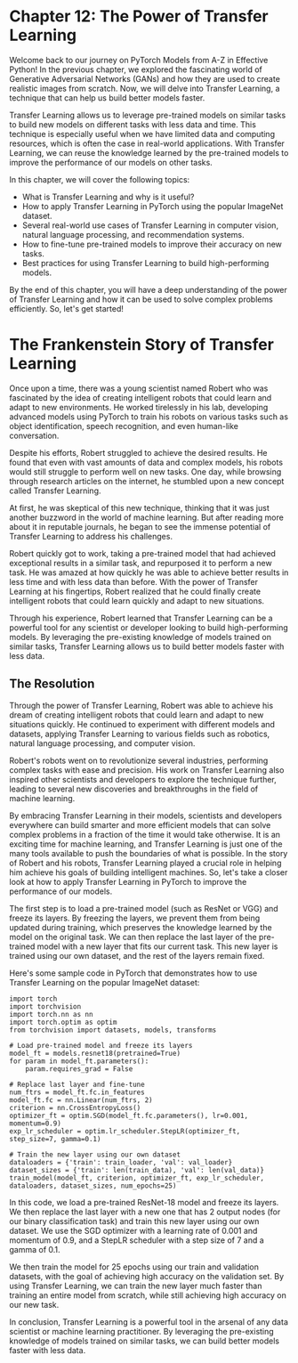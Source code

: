 # Chapter 12: The Power of Transfer Learning

Welcome back to our journey on PyTorch Models from A-Z in Effective Python! In the previous chapter, we explored the fascinating world of Generative Adversarial Networks (GANs) and how they are used to create realistic images from scratch. Now, we will delve into Transfer Learning, a technique that can help us build better models faster.

Transfer Learning allows us to leverage pre-trained models on similar tasks to build new models on different tasks with less data and time. This technique is especially useful when we have limited data and computing resources, which is often the case in real-world applications. With Transfer Learning, we can reuse the knowledge learned by the pre-trained models to improve the performance of our models on other tasks.

In this chapter, we will cover the following topics:

- What is Transfer Learning and why is it useful?
- How to apply Transfer Learning in PyTorch using the popular ImageNet dataset.
- Several real-world use cases of Transfer Learning in computer vision, natural language processing, and recommendation systems.
- How to fine-tune pre-trained models to improve their accuracy on new tasks.
- Best practices for using Transfer Learning to build high-performing models.

By the end of this chapter, you will have a deep understanding of the power of Transfer Learning and how it can be used to solve complex problems efficiently. So, let's get started!
# The Frankenstein Story of Transfer Learning

Once upon a time, there was a young scientist named Robert who was fascinated by the idea of creating intelligent robots that could learn and adapt to new environments. He worked tirelessly in his lab, developing advanced models using PyTorch to train his robots on various tasks such as object identification, speech recognition, and even human-like conversation.

Despite his efforts, Robert struggled to achieve the desired results. He found that even with vast amounts of data and complex models, his robots would still struggle to perform well on new tasks. One day, while browsing through research articles on the internet, he stumbled upon a new concept called Transfer Learning.

At first, he was skeptical of this new technique, thinking that it was just another buzzword in the world of machine learning. But after reading more about it in reputable journals, he began to see the immense potential of Transfer Learning to address his challenges.

Robert quickly got to work, taking a pre-trained model that had achieved exceptional results in a similar task, and repurposed it to perform a new task. He was amazed at how quickly he was able to achieve better results in less time and with less data than before. With the power of Transfer Learning at his fingertips, Robert realized that he could finally create intelligent robots that could learn quickly and adapt to new situations.

Through his experience, Robert learned that Transfer Learning can be a powerful tool for any scientist or developer looking to build high-performing models. By leveraging the pre-existing knowledge of models trained on similar tasks, Transfer Learning allows us to build better models faster with less data.

## The Resolution

Through the power of Transfer Learning, Robert was able to achieve his dream of creating intelligent robots that could learn and adapt to new situations quickly. He continued to experiment with different models and datasets, applying Transfer Learning to various fields such as robotics, natural language processing, and computer vision.

Robert's robots went on to revolutionize several industries, performing complex tasks with ease and precision. His work on Transfer Learning also inspired other scientists and developers to explore the technique further, leading to several new discoveries and breakthroughs in the field of machine learning.

By embracing Transfer Learning in their models, scientists and developers everywhere can build smarter and more efficient models that can solve complex problems in a fraction of the time it would take otherwise. It is an exciting time for machine learning, and Transfer Learning is just one of the many tools available to push the boundaries of what is possible.
In the story of Robert and his robots, Transfer Learning played a crucial role in helping him achieve his goals of building intelligent machines. So, let's take a closer look at how to apply Transfer Learning in PyTorch to improve the performance of our models.

The first step is to load a pre-trained model (such as ResNet or VGG) and freeze its layers. By freezing the layers, we prevent them from being updated during training, which preserves the knowledge learned by the model on the original task. We can then replace the last layer of the pre-trained model with a new layer that fits our current task. This new layer is trained using our own dataset, and the rest of the layers remain fixed.

Here's some sample code in PyTorch that demonstrates how to use Transfer Learning on the popular ImageNet dataset:

```
import torch
import torchvision
import torch.nn as nn
import torch.optim as optim
from torchvision import datasets, models, transforms

# Load pre-trained model and freeze its layers
model_ft = models.resnet18(pretrained=True)
for param in model_ft.parameters():
    param.requires_grad = False

# Replace last layer and fine-tune
num_ftrs = model_ft.fc.in_features
model_ft.fc = nn.Linear(num_ftrs, 2)
criterion = nn.CrossEntropyLoss()
optimizer_ft = optim.SGD(model_ft.fc.parameters(), lr=0.001, momentum=0.9)
exp_lr_scheduler = optim.lr_scheduler.StepLR(optimizer_ft, step_size=7, gamma=0.1)

# Train the new layer using our own dataset
dataloaders = {'train': train_loader, 'val': val_loader}
dataset_sizes = {'train': len(train_data), 'val': len(val_data)}
train_model(model_ft, criterion, optimizer_ft, exp_lr_scheduler, dataloaders, dataset_sizes, num_epochs=25)
```

In this code, we load a pre-trained ResNet-18 model and freeze its layers. We then replace the last layer with a new one that has 2 output nodes (for our binary classification task) and train this new layer using our own dataset. We use the SGD optimizer with a learning rate of 0.001 and momentum of 0.9, and a StepLR scheduler with a step size of 7 and a gamma of 0.1.

We then train the model for 25 epochs using our train and validation datasets, with the goal of achieving high accuracy on the validation set. By using Transfer Learning, we can train the new layer much faster than training an entire model from scratch, while still achieving high accuracy on our new task.

In conclusion, Transfer Learning is a powerful tool in the arsenal of any data scientist or machine learning practitioner. By leveraging the pre-existing knowledge of models trained on similar tasks, we can build better models faster with less data.